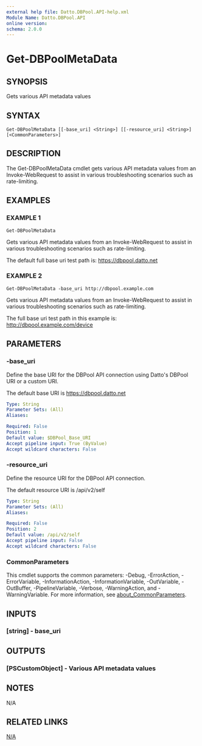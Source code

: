 ```yaml
---
external help file: Datto.DBPool.API-help.xml
Module Name: Datto.DBPool.API
online version:
schema: 2.0.0
---
```


# Get-DBPoolMetaData

## SYNOPSIS
Gets various API metadata values

## SYNTAX

```
Get-DBPoolMetaData [[-base_uri] <String>] [[-resource_uri] <String>] [<CommonParameters>]
```

## DESCRIPTION
The Get-DBPoolMetaData cmdlet gets various API metadata values from an
Invoke-WebRequest to assist in various troubleshooting scenarios such
as rate-limiting.

## EXAMPLES

### EXAMPLE 1
```
Get-DBPoolMetaData
```

Gets various API metadata values from an Invoke-WebRequest to assist
in various troubleshooting scenarios such as rate-limiting.

The default full base uri test path is:
    https://dbpool.datto.net

### EXAMPLE 2
```
Get-DBPoolMetaData -base_uri http://dbpool.example.com
```

Gets various API metadata values from an Invoke-WebRequest to assist
in various troubleshooting scenarios such as rate-limiting.

The full base uri test path in this example is:
    http://dbpool.example.com/device

## PARAMETERS

### -base_uri
Define the base URI for the DBPool API connection using Datto's DBPool URI or a custom URI.

The default base URI is https://dbpool.datto.net

```yaml
Type: String
Parameter Sets: (All)
Aliases:

Required: False
Position: 1
Default value: $DBPool_Base_URI
Accept pipeline input: True (ByValue)
Accept wildcard characters: False
```

### -resource_uri
Define the resource URI for the DBPool API connection.

The default resource URI is /api/v2/self

```yaml
Type: String
Parameter Sets: (All)
Aliases:

Required: False
Position: 2
Default value: /api/v2/self
Accept pipeline input: False
Accept wildcard characters: False
```

### CommonParameters
This cmdlet supports the common parameters: -Debug, -ErrorAction, -ErrorVariable, -InformationAction, -InformationVariable, -OutVariable, -OutBuffer, -PipelineVariable, -Verbose, -WarningAction, and -WarningVariable. For more information, see [about_CommonParameters](http://go.microsoft.com/fwlink/?LinkID=113216).

## INPUTS

### [string] - base_uri
## OUTPUTS

### [PSCustomObject] - Various API metadata values
## NOTES
N/A

## RELATED LINKS

[N/A]()


